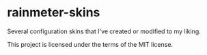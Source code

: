 # rainmeter-skins
Several configuration skins that I've created or modified to my liking.

This project is licensed under the terms of the MIT license.
